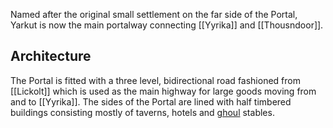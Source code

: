 Named after the original small settlement on the far side of the Portal, Yarkut is now the main portalway connecting [[Yyrika]] and [[Thousndoor]].

## Architecture
The Portal is fitted with a three level, bidirectional road fashioned from [[Lickolt]] which is used as the main highway for large goods moving from and to [[Yyrika]]. The sides of the Portal are lined with half timbered buildings consisting mostly of taverns, hotels and [ghoul](Ghouls) stables.